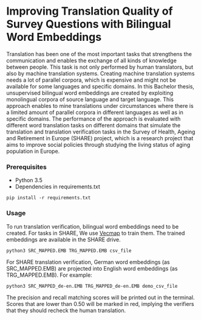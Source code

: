 # Improving Translation Quality of Survey Questions with Bilingual Word Embeddings

Translation has been one of the most important tasks that strengthens the communication and enables the exchange of all kinds of knowledge between people.
This task is not only performed by human translators, but also by machine translation systems. Creating machine translation systems needs a lot of parallel corpora, which is expensive and might not be available for some languages and specific domains.
In this Bachelor thesis, unsupervised bilingual word embeddings are created by exploiting monolingual corpora of source language and target language. This approach enables to mine translations under circumstances where there is a limited amount of parallel corpora in different languages as well as in specific domains. The performance of the approach is evaluated with different word translation tasks on different domains that simulate the translation and translation verification tasks in the Survey of Health, Ageing and Retirement in Europe (SHARE) project, which is a research project that aims to improve social policies through studying the living status of aging population in Europe.


### Prerequisites

* Python 3.5 
* Dependencies in requirements.txt

```
pip install -r requirements.txt
```

### Usage

To run translation verification, bilingual word embeddings need to be created. For tasks in SHARE, We use [Vecmap](https://github.com/artetxem/vecmap) to train them. The trained embeddings
are available in the SHARE drive.

```
python3 SRC_MAPPED.EMB TRG_MAPPED.EMB csv_file
```

For SHARE translation verification, German word embeddings (as SRC_MAPPED.EMB) are projected into English word embeddings (as TRG_MAPPED.EMB). For example:

```
python3 SRC_MAPPED_de-en.EMB TRG_MAPPED_de-en.EMB demo_csv_file

```

The precision and recall matching scores will be printed out in the terminal. Scores that are lower than 0.50 will be marked in red, implying the verifiers that they should recheck the human translation.



